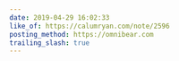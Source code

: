 ```yaml
---
date: 2019-04-29 16:02:33
like_of: https://calumryan.com/note/2596
posting_method: https://omnibear.com
trailing_slash: true
---
```

